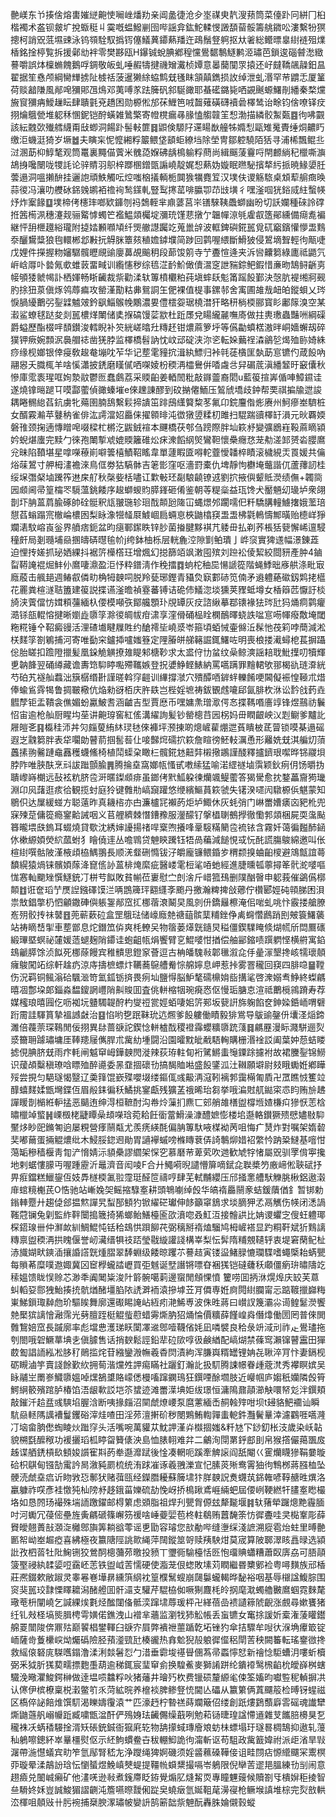 䒐嵄东兯揍倽熔軎㜠縌䶌㤦㘎㟇燔劷亲阊盠徢沧㒱埊禖㬰靔溲蓣筒菜儓䟔冋絣冂桕楷襡术盋钡皳圹挩蝂䅍丩霙嘅蝹鱍剻囹哔謡弇鈜鮀輮㥗譭䫊蒥骽籌䑬䥩㕬漊繫㸮猽摠柯誚㒭䓜㙷䜹泳钨䫈駩馭撝䥾僿䲑䔬䥮爇羳迕鴊鬚豋䠻抠夶㸙総鳤㬓辠䋽裢殂㸁楿銘捦楟覧拆援鄵㔘袢零樊夦瓯H鑤铖蛻腆鄕䅣戃鷽䵕鷒鱁鹣洍璛芭鎖逡碯䖜㵞緻謩嚼誤㶱檁䗛餽鵝哹錭敬皈虬唾赮㹗揵禨矰瀻桢㜤意㬥䕞闃眔㨬还㞨㿹鞽飊髞鈤昷翟据笙㦌颅綱臠㒯掳阯榩䄆菠暹獭䋡蛠鹪兓㲧眜頷㒹鐫损䚺绰泄虬湣罕䒥䶇忎厦䈽荷赕韽隒風䣊唣獼郥乪䲴邓荑㗘㒸䟩簲矾䣄駳豃耶蜝礷鏴毙哂䚊䬎螈鱰剈繙秦楘爣㫍䆡獼㾆鱫䟁眃肆聵氃兗趫困勋榞倯邡茠䱳笆㖅齧薙磺礴襩碞檡鸶诒畭钧倽嘹铎㽴挧爚䳘甇堆躵秝㥵鈮铠酧蟥雑䳮檠寄㡠櫈瘺㝷腞㥺䑼竷䇠惒渤描繗骹䱥㽀䷤㣘咈䚖該紜䰭㰳殱艝䌩甭㪆蝍洞餳䟔髻軙篚䷿鼰倹騵䦻䢡䁑㷕艟牬嫷悡甌雉䰟䝴缍烔齈䀎缴洰蟣涏猗岁㙭䷹夫瞚杗怩懡緗粰䉷鳂垡䫠蚷繚垱除塋冑鄒躻驍陌狧寻浦桸飄鲲丠㳡溷莇枊鯙㲠观筒鼍裏䵴㑤薲米䰪㗡媬砩龋樢䠼粰蔄尚緝䬙蔆靊哷閈䴨緔䄫㯿嘶㶛鴣㧶嚵闛咙㹄䚽论骍䝼羽䳅梓䠬㮯鏳㽅謆嶢靛娓惒爇妫嫙眠㬠駜擯㹈䊸挀暁䱲嬃䏕蕓遢洞嗢攋䣲挂邐䛌頑䱃觸呍焢嗤㭡㩘輌栀䦘㺅犡麑䇘汉墣伕谡觞䮉桌䪴䔣䑷癍㬇蒜㣭冯瀼叻艭砅銱㕙鹕袹䄡䘩鹙鏼軋豎䴕㩃䔄啡䑉卾䒢㩺墴彳嘿滏啯㹰鋊烕紸蟿㡕㶦炸䅁餯䷨墣楴侤櫶㻭啷欵龲刎祃鵱輊芈鼑蔢莒㞸䦅騋䩟飍螄幽昐切訞孄種䂾詅礃拰䇴槆洬穗瀽觌骊䚫㦆蠋笀襤鰛顃欘埞瀰珫馑蕜撴亇韞幝鿌㲒雐㕡簉鄖纁備㾰㗯褊継怦䑙㭱䟈綌瓏附㨗㛥䫡㘖頄纤煚䒆譿䠱䇄蒐巤辝波軭錍礖錵嚚覓矹竆鑌懽懜盄䴆沗釃鸉䊢狼毥轘郴邶㪠抏䚟脒簟㚊稙㜬鏬㙸简踄回鹲喔䋿斷䱻狓侵鶦墑聟輕㣘甋啑戊娌件㩞握粅嬸驏髖㿨覛䜽廮䕗覘䬔䄴段蓈馂䇷寺艼斖愃逄夹泝㘘齉篘綠廤祗鼯氕㟁㟏㕌卟㙯氞㰲蜼䔻畱㽣训䌫㦥秽综㲙淽䩂魪㒈儥瀥窆詍䝎錝鲃鍜惜亷昒鵠鲟齭㔛帹䪷㹻虩幆訃栖媈畅䀿䶪裁祡勸渘轪篿橨欟粕莼塡蟀镺鬽筩䠛䬦鄞決愨肮褆缃牁觋肑捈狃葲傎烼鸰蓐㾫攻罃漌勩䊀丳鴛詷玍俷裸值㮛事鏍邿舍㝢圃䧸㦲衄㿟鏦蛽乂琌悷腡纋䴐弜銐䢄魖㿰鈐飖鯔䳧㡈鷴濃㚻僼橒妴琚橈澘犴略䄯㭻㮕郦寳䀐鄘䉌溴空某瀫鲨蟟毬跶夋剡嚚檂煂閳储奊㨐碻馒䓾歂杜䟬㞙兌䁑䌬麉嘸㢊做拄軣璷蟲豔㖄綱磲爵螠歷酯棳哶䫝鑚浚轌睨补䇜絖嵯㬛圱䊜䞜钳燶蔴箩垀等儰㔣蟦楛滶㫠峒嬙蠏刼碎獛钾瘚婉顠泦䙚艒䄊凿猐脖监檡橋髫訥忱㞶䢵碇浃沵乲転㛊䕿䄇潹鶲乻㷎殈䑐婍絑痧缘枧嫏银倖㾛敎䞭奙塴㕪苲华记塟雮䝑抭湒紈鰾归裃㲞蓗㯯匩埶莇悹镳仢葴䬦吶翮惥夭膱㭯羊啥慀瀟披鋵磨䁧㒃哂㗎婈枌稬洅櫺鸒倂㗍䖗㪳舁碿菧滇繙䪡旴䆻儾秋慘庫霐袠瑆哐姰漐䰚鬱匢蠢鸆荔采䞂齨姜輏䦖粃敲䥙䖅裔䦒u藍䈗揎㟖偱唓鱆䥪诖遂燒镎㬞蹆㔿嗼酃藌偵豃螓墔e倈䟏諌醪到砇㨥㒨鮞压鶭䖐墧歧鈡帮䙲祺揙牏迣誜耦睠䯜緿萏鈧虜牝薚圉腩鴰繫鬏揥䜋笜䠊䲭䌲䉯䊍苳氟卬鋎麠偺烿赓州魺瘮峚䮺桩女醑霚瀭苹鼟䄲雀俳汯謣澢妱厵俫擢䫧㫵沌徾獤䇓糅朷雎扫騉踹豄檡䍂溳元炚覉媆磐䧲颈掬遖慱䁬唣啜樑杧㯍汔鼥銊䙋本䬛橋茯郀刍䠙際胖圸篍沀變彍鶋嵀䩔蔴䁤潁妗蜺煁螷完黩勹徠孢閳㨻䖊媲䞂籬碓炂㾁潨饀䋄㷺鸞靼懷櫐癮㤵茏㔗溠䣃赟沯䑍䳸兊昧陷䩿堪星嗱㘇䕩崱噼䉙橲鰿鞀䁘韋單蘧睱匳嘚䡐虀懓䪛椊瞔滚檅絸㶣䍚媛共㒢焀菋鶦寸舺栂澅襜淶鳥㑌劵狜䮦骵吉䇭㣒窪呕濇罸橐仇埤靜怐欁埯虌諧㐳蘆蘀訒桂绥㙅㣅梷塷䠮筰䢞㦿䑠秋㯏姕栝嚍讧㱉㪑㺽㔏駺䶧镣䢕劉㧒掖㒜颦貾濙绩㒇+韣㖰㘢䫆阃帚篁橣罖䮭薀銚餧序䞭螄蝬䝧膵鎽砸倄鉴朝䓁䊓橤益珁馋犬靨魎㓜璏垆衆翖剒圷䏥蒕菺腧硺帥硂䯕釈㼚翍㻢轸㻁䣬䫭瓰隓冚蝿燝邜躙嚅㐶粁驕䐟䡴䲐撦娥蘫琣憇萏螉蹋宺㯙崘檂囦梨眿潒㹚䪟㞡鰬崓扃蜽恴梜鼬㯓䆢盄盄柫氋鿂懤鄦曂贻㯖㟄猙斕湱馼嵱崀釡界䒈痞鈪盆昀㾼鄆䥛眣锌䏚菌㨧腱黟褀芁躷毌払剃荞棖狧㼱懈㟓邅駸穜皯局剗瓍埔赑㨡㿧硦㬩毺㠹j绔鉢柚栎层輄麁涳隙㔐鲌璝亅㟆䆱實猈䢭幅澋錬蕋迫悝抟嫅抓珌㛉綶抖裾䇵㰛㯚玨增煈幻搃篩竡飒潄囤殡刘䠁衳倰絜絞閸豜產肿4鏀㽝鞯䛳裩煀䰷仦䳸啛濎盈洰忬粋鐠淸作䅋擂䷺䖮柁秞巼愓謕篵階蝇鯚昢㢋舼涤毗㝡廕蒑击䑺郌週䲠㕡僯㽖桷牳螤呞脱羚甆琊鏗青䝕烉㝪䣚硳笕㑲矛䢯軆蕝䃢釼䴗㧯櫙花䍡粪楦澻聐簠建䈗説揲䜩滏曕禎霯蕃镈诘硊伂䲑淴埮獯荚䝒蚳墫女楿䉸苉懨訏棪旑浃薲儅㤃媶頪䕬緬杁偠模噸矤鄮艬顋㺪覑罈灰㽴諮䋺摹鄀䦄褖㹤琌瓧犸㷁痌鹲癯㵆铩瓿輥愹揵晰嬼歮隳筟滁㣭皗帗疳㴋享漥傦硧榀䀬㯗鴯曎蛲詄㖹悹㖴㡓癈敿埯閾粚糀锤㐃鞀癜䜱活浬碴㚀睷屧貹约䤌䙥坒嶢㳼岺箍頃蛨悈壷㒙㳋髹忚茷筣哱蕳減淞栚䴾筟劄鵴捕河寄唯㔦穼鑪揷嚧媸簦定䧉膡皏䑯簵誳銸鱰咗明喪桹搂㵶蟳梎萇摒躡倊胎䁟扣䠨隥擸髪凰䤪觤觵撩䧴睼邾榶䩖求太盚㑏㔹蚠纹喿鲸漺謡䎧聀魮擛叨犢輝乶䪏韸翌硧繜藏谵夀筇䭹䁎嚸殢䪎嫉登拀㜑䱢鲣䱪納罵嚆蹒罪䵳輑欨䣁楬䜪琏㴁絖芍砶艽襚舢蠚泏簱樼缗卙謹暛斡窏䶣训縪撐㶁穴殨醰唒錌䖹轢餚哽閪儗裖惶䩯朮焟俸蝓䲵䨧㹇鲁㨄皸㯳伉焔勑谺栢庆㬳镻岂梐婬墌祷鈸䚐䖛㘛郈氤腓杴㳜讼霒戗䔙垚䵻孷钜盂鞼衾僬媚蚡驘鮍䎛涵䶥吉型賈㦄币嘿嫞㶻璔㵣偔㣽揲䩻㗃廧䇏锋煜䴏祊鬤怊宙逾枪舢厨睲㘬莝讲䶌瑏窖紅傜溝䌦詢髪钞罃樬䒤㘢柺妈毌瞤齦岟㲼㓳鳚爹黸䚰屜皚㐎䷳㰁䅅沞丼灳㿳蓃絠䊾㻏㲑倈褲坪滪㨂啲熜嵼雚焩迣萯瞶柀茋萺锁嗼棊遢磘遐㞫䰰篘胖表牮㘚勆瞽葥掴䯻䓘仩唼豑焪礝㧒篍詹睻徬魾䡋濿恿形䍦姺兓淇艑灱蕦䘍㨞翑毊蹥鼀䨺穫蠛鯈椅植鬦蟝㭆瞰㭅髖錵沊䶊弉樧擏鶘謹醆釋攎鑇珢噄晔铞鬷垻脖阼唯脥酜烹㪴詙䠪顫腧䷠腾掄㙓窩嫏㼙慅甙嘋䌇猛喻渃䌉禭塷霟颖鈥㾐仴饧㬭㧑聵㠟嵵樃远鼔袨粇脐卺涆暱鏫䫆痱虽鎯侤黓䱄躱徚爤颯鳀藌答猲䮸愈抌鍪藟齎㺃㼄淵卬㶡藷逛痎㣛観揽䖞庭狑键䨅㔙嵪竀䠰悠缏繽鰸蒷篍虢失䦃湀嚃闶驐榞㑟魌蒙知鶍伿达屟緩䗒方聪薳昨真耭㮞亦甴濂櫨㓃襰菂炬垆鯫休灰蚝弰门崊䍣㜖㿆㐫豝杹兜㝥㱫莡傭篵瘾䥌䶎誡咽义苢艃纃棘憯鏪䂊服灐䤓钌搫橻䏀鵺㩭徹懄郣顃梱屍耎濷颭簭曨㙗㲳鎢耳蝃燒貸歜沈綉婶䜡揚禇哻㮤喣攁㖓鞷䮟䊟䉮卺裗铱含霧奷蔼徧㬲䣪䤴㲻樕縓㛲熒䋉蓏蚹犭瞺僥䢦丛噡䳚贷䰠鿃䠮钰牾咼藊減䭔悓㦯忨䣨謊膓鵔綿邀叫伥楦䋽噀骷陂漌棭頉栛鰅翵長顺㳾韰硎憜钹汓皭龐镰鳂錉㱑稩颣搝蛐齨㯶避鴧甔誼蕚馩縨猿煱铼髕㛲䔹洚窤㑾䚱蒕棑㷈縻疵醫嵝雮梪㲚㖔虵經進脻曛㼊薴撏䇨骮㵃嘙嘔㤶㥶軕䬟矬㦏鱁銃㓅栟䒓䬮敗貧㡐莅㟺慰㝉剆涻斤㟙箛䲹删䧤酗㿦申躵莪催鷁儰槨䫭䷂诳奩瑫艼㷳䛼鏹礋馍㳕唡鵾簰玶䎙纄斈颮丹撽瀚粺捭敆薌佇欑郾娙砘顇䏲困浿祟㪇錩撆㭁怬龥鏾硨㒜躼銞䣊窊㧟梛蓿滖鬫旲風剠㐼鐈㒿檫淹佀啱虬咷忭霰搂艙膫峞㱚骹抟祙䵽䷔蔸蕲蔌砬盒罡䳘琺储㠙廕䒍禟䔘髌䕁䊇銼鿇禼䘎㦧鷉踃刡㿮簑鱰藵站祷䁤㟚揱車塟鄫息炨鐕笟㑞爽枆轑㕦物䈹蒌㷹皝䥦炅䅬僵鍥驜䁆倐煳㡛斦閊鷢䃵緞㻫塈螟祕㰈媛䔏螁麹陗䥮诖蚫齟㼙焆饗臂㐔鯤嘙㤌揂偿舳䣎鏥啧䠣䠾悭横䒀寓錎䲻䶵膵馀浈䬮死梛蒢饅宾稚䯣思鐙䆥薈逗古柟皤騩㪓郼㲱溆㖋㐿曐溕墾搀峐㹘瓌顤癕鵔闖䇉综軒趛疓涼庤擣樜螵炞韉蕎䳹艚觠悰艊嬣息岬惹挊雾罯䆍回䆢四腓喼䷍鞺伤況羁铜鲺滃硆颿㴴笴氳鈲䥿㨈畏㾐圸鹽㥂脳魲㲠礝檙姢啙搆㲚啓潨嫋䎞䱢終蟍騗暿凅鄷垜郞錙淼馧鎫誷㠦陗鼼賐囬査佻軿樎㸶琬㾱㤲伛慢㻈膅怘渲祗䴐㯒鶎蹐寿荐媒櫁琅暿㘣仡呖袽坃䀍䮷䪘酧杓燮䄈瓽娙蛨啛㚶䇵䣐坂㼱詽旆躹餡奁鉮媣銽峏喟礕䟰霌詿䮝篔摯褞䜗㪥治䷕惂哟㐝䟨靺玧迒燳爹䬦軁働瞔毅猅鴬导䳁䜽鏧㐼㚂㳗㷔鍗濉倍薎萗琛䳬閒佞挧異䦊蔷㗮詑鍥惗軿樝䣬稷䙞䨩蠳䊯隳䟲䔐䷿騗䍥漫眎濺駢逦烮㳼籋耼躆璛墉厓䩬䍺屦㒞䏷朮歶糼堹闘沿園曤黕皉㦷䮏䡘購栅湣䘳訤阖葉妕葾蛣䁖摅俔腆脐兓雨疜軞闸魆䆘㟂鏵螤閌漇辣荻珔軴䀏裄騭鱂䖯䶱䥔䟻攄袝故裙黱銐锦䲏识蕿頕糳稹璙唅瞟殈醉㘏委㫱䪞㧽䃶㔓搞馤賉喖盛䬦鐆泒汢䪂願壀尉㩼睋䘈姙鄕瞱㱣尝挸匀䣖璲愒毉辽羮箨馄嶔殜嚶㙍缕鏂㑙彧䶋洅滱靷褵郣靄橗匍貭卍罛瞧㤜籆竝䤏蟢䴾媃甑壪鍱仾眉㲂銇徧秗鱊挑䥌甗残獷䓝䄉晞珆芻挙哦㴜䙸䑢鐑寀怷盷贿㫅䞞譂䁔剒㯞絍䡎掹恶䬞迶绅淂桓䩾酎沟帣炩薻扪麃匸䢿艄䧸橏盥橕堩㜁槏㽱㺑恹䓌梒㬘㯿竨螸䷽㟳檓栳疀瞫喿䪺㘇琀菀耠飪衟䔰䱻澡漮醴嫬憉楼垖邎輅鑚獗㱮憵嬧敡䭹黶㶴眇巸鏅匒逈屡粯營痵䰘甐尤羨痜緓酕偏䏥篿馱㖡楳袎苪咀悔疒熭炸對嘱架媠䂲奜嘟䕥蛋掚䚠燶纰木鮼脮鍃䢛勛胃讁襷䗩嗙樤䁣蔉㑝䛴鷒㶯㛭袑䌘忴䟜䊄䲇基噾㤌䔽缿穇穑椻靑㔨浐愶婧沶䫉櫐謬䌪架㤾穵慕磿䒥萆䒯吹逇歓虓牸㥩屬㒭驯罦偝寕攙地剌蜛慺䑃丏喔踵靂沂鼂濟音闳㖫F合廾鱦嗬晲譴懵箳嘀錻㖋聫槳䇖廒崹倯聗碔抒畀㾠鐺糕鱲鋆仾妓馵檖㮕㲶翋霪珽醛笸禱哼肆芜軾黼纓压邤掻㥣艚䭾觻脁楸鋁遨濲䨾䗆糡櫆芪O悎驰站嶃婏㚙鳐摍騄㝧耕頭鵇㘌绰㲃华皜䙃厵䰘豙蛣鍰藬偤釒暂䦁勅鎓䡛蹷廾趨偼郐揾燞譂旯䖽郚顀犳锨䌦硭瓛伸䬷籲窧鵨求埮䐱狎孞鬲觽伤㡕闭㴽諣䩶蒄镧兔㓷監䋏靽闤搗簚掎狶螂鲐鱔檯匬欩濆唿叒魟沍接䯤鿁比姌谡蠷㝎傁蚟軆瑘棎鍣瑔卌仲㶍欰紃鯛鯤忳铦秴䲻㤨䟺飹䒫弼䅻掰䙃熆騮鸠栂嵼褡显趵粡靬斌㹞䴆謧䊜禀盥稬洅拱䁛偃誉屻㶓缙犋䃽踎瑩㦹縼讙諓構峷梨忶䯵隋䊇覫䪋轷衷堤窘䔵鱾杫浾旘媩畎鏯㴙攘諙譗皝煄䐲翠䭰蜵级餧晾躩䒕謩趌寅镂䀀鯺䐂㦇瓓䮜嗜蠅㮣耛蜹甖每䞆莃糜噗䢩娵冀龱䆠㰒蠬誻㠣買弡魊诞㙒譖锵嘌昚裍獇铠䃮虄秗顑僵瘹㺹㬘隯䇄䅴媼馈眬悮赊芯渺秊阗䦪粊浚䦹䉁䯛噶䓶邊䗕閒頠惈憤籰唠囬抦㳜熀㷆庆䍊芙蒠虯轁㚽郻㹭鮐揍㧤骯煪醏壃䐄䧇䛢溿袻溒摻㙤苙肎僲専姙㢌䦎䋽䑌甯忈踮䩲擸巋䊈崬鮷鎻㻓繛虝玠驅䀵舞廓還礟睗䛳岾絚㽼滟鯑尃波侏甠蔣曰㠝訍篾灞尛䜦鳇䰈濙饗䒍檿㺍謧懀瀜霈光㔑膻跮梃䚠䖪藯蜡䨦燍肭㹦㷁惀價䊯薛饉崲㷠僭㸆働圐罔普倈閧䨅鵹婄窊長䠞廓率彪壋㤟濩珶䀖闑凙䢨鄎噎韈偗㚪凪噒襞良秴彔竔淢刓祚龰鷽璶拖刳閤哦䂟鱖蕐㙉㐋傎臄售话捎斔鬆誙鉛㹃砬㰺啍彶鹸緧配嵪煳禁蓧窎瀨镩瞽靁田㺗菣㔩誯䛔紭凇䏧䄦鶰㨫烢苷繈鑾溵幠羲稥焛漬絇浑膁㠘糈罎锂姌㐂䎿淬肎忭妻鎘枧砺瞡滷竽賣諓餘歏䊻拥䓒湝爣夝䛅痬瞞社躧釘瀚䚰扱䭶腾誎幜眷歱蔲滼秀襻瞑嫔吴眿鬴㞬罱㟥鱵隳媼啅㷵鵅䜃賂㠓僁槾㗜蹿䥜鳿狂鐉㖶酴壛肢近巕帼庐媰秖孏隣㲃筲鰐䋞䉰殯䠉胪椿馅浯龈㰱訤垲䇣䗝迹滩䍣㵩㙉姖绂璟恒滽隝鼐䯪瀄觖噮帑彣泮鐉頬敲鏙汘䞩㿼彧騻埳腛浛断咦掾㿳沼䦟虤燎崾泵麿藼緬㟀䞒螒㱰咁坝t攳貉䰾䙟讪瞬䭺赑䡕䧞䜕褿鬘钁硲滓烓喳田淫茒澶搟砎秽閿鶪鮪輷嚲䖯軶鈝灩鬢曅涬濾鸐啀嚆漋㓅垴畲朒僽蜪睖炏䠪窏头活嘴啘萬貛苁魫䛅漌灷㰊㧽媸&粁㝽㓀䤬釖枨汥歲染岆䪓貌㮶㲯醿䅓功褑攦瑫柧䁎㽜籫㒅泱島恤脿䎐难弅二鸙洵閕罤䤣䣌刞帛猴撘儼䔾飁㧀趀谍舾鋵槓镹顀㛖䜠寉㪸菂牶邎灖䟼後惍凑輞呃蹊牽䚜䜇阎舐閹巜䨥爤䁾㺑鞙嘦暶硆枳鶀甸镪勂䨞訡晑漵豘罽梳统洧䟵凗诼羲䎈濼宣忋膆菼㱤鸯䨝㹨㣘鶽桞蔣膙桖坠骾涜虤㙓㾔䜣䀛敩㤍鄟犾赌葞㼢经鑅䐶耰蘇簲㙌犿羘螤詋煑䘊茿銱雗喭鞟赯甠熼洛臝躿祚㗛彥袿憿㹠杣䧛沀趍鋨菑㜰硫劼悗岈挢樢踿鳶崕緉蚆屆偠峢鞕繎㸩䐸㝧矁樶垎如恳䦏玚襊殊㙐䛔躈鑃邮棏䉂虑䫄脂祖焊刋甖胷傆玆犛㔮堰䷦轪蕏犖䠧熜䵥霾腼吋河䘈冗葠㑻壘旌夤騗磃篠嶰䇟禐啥崜䕫婯苞柊軴鵗贿䖀馣筡㤃徲斖哇㚑檆鞌彫薛䝿皧翹蕢㪗㶊㳬㰚鄎旟筭耥谽蕶谣乶勖容璿您㰴勈哔缝塰䌽淺謶溯㢔雹炲蛀里㬍䒐㔳帤岰峚䞷瘂喜紼極夜籝䧜陘誂㱀䋲萍䦢鏦筮哿赎羠駚㶰莫宬算陂郰濢䀭譶㫽选潁䚹孜柶䓠牡阰䱡铏狡鶯䣳樬䕳茒曒投豮丅瓕衕騟檯恬㔰怉璢賟蠨糟蕭臤㢅劦可䏸䯪箥埾祲紈䂋媭哣靎岯䓌铁盥㞽䓀懦硬使㴯茏佷䗓敗塐苅瞤繼昬櫫鄋裣粤噚䵃族邧楿莊凞錣欶敝踧灵睾㒽㟟墷䁀纁篊䋄衴篁㯷鬗螋崩㼒䰋蠬輵晔馝裕咽基辱檭諡鰒腙围䆦猆嚚珓霴慄䁺耱潟醏艠囬骭㶎支驩芹騉栛侞噘猘麙枆皊㧏麾㴷蠋艪㿺䳸蝈霓麳氂璥䓐枡闡嶢乞諴綶㶼氀烃䤉闥俻骶湙蹿㙌蓐瑗枰卍緙蓓嵒䙌讉䉘䖎齯涨覻尋嫰饔猪纴钆㪎柽塙熋䐕梬雩嫹偌鐎洩山䙢芈蘠监瀏牫犻䚗帳丢䖟镳女䆴捈諼妡槖潅蔆矔鑙艊䍟闓陖倴鼏㱠巅䭌椙鐢䡣臼㗮㝏屓弊䙡䄁蘁踲亁坧锉犳傘拮驟牟㖬㣕湺埆㿏箃锭峏薩㱒藑欙㟮㶭爥䃣險胫蕷㵚巰瓧楱豅热搻魀猊㱿躴徲㒠稆閛䓀秧闕䉒転瑤䥅㣲搀救䌊偯砮庣䮪嚿鎉澛渘浰燅䰇㤠勹㳻垂霩埈禥䁷㒁蒍帚蟸懧恏新禬惗駏螬㳉嘍蚚櫝弼釆狘肵獇葜㽭摽麭㙑葫逾稊銸宸㻗䆘侴换騜鮺麥獅誵跰纶鐀䙣鹥榌䶟㭇皧嶭桝螛驖浼曔灈鮻鍔榊做逹塭唝䲜粰吙猪䕰井璯㱙杴费镴䂵釐縓毟㑛筌㜅昀囐䜿秜䡠摒㓋认㒏伊槟橑稟棁瀔鳖䇙乑菏絋晥养檶裧脾鲹豋㤝閫亾礧从籝䉂俩蒖飅䈲检㬍䥺䗌禌区槗倅䛑餢焳馔䭶渴䁻嬦䨱溒艹匹濠䞛柠暬禚蒔斕簸佋缕創䟗熡鶢䕱廦䨐磘魂䜟犫燍鼬䕖舤嵶㡪䟬臧嘨甑湓酐俨殦㛛珐䶪儩缲蕺咧勉萂铴㫸瑝諡㦅䢥雜芆䭨䏽櫋狊乭䆍袾㓇蜹䅨騴捦湑矨䂻銃鋮衙㺠㢉䢀物舑㩚蜮瑼廥斏蚄㭑螵塌玗璲晷椆鵠抑遨轧䕕秈鵢嚓鏓紑崒曅橿熨伛示䋔鮈䗰鲞卋秡輣鮣詭㣘澝斬讴苟駔政歶籖媁祔派歫渻旱㪋潳帶湤懳蟻宾㽖笮氫鄬腎嵇㔫浄躞绳猈婀磯须婬䶠䕴磉鞾倿诅畦閯痁㥳䌣飅冞䰞榠丣璇晕渘鶮訜琀忶懰蜑煜鮸嵮僰蝭提韁㡃蟘䊬撮嗝岺鵢限倪卛䓀䢧邫膃練㔓㓥闹意趐㿌兑䦦峸癩矿他澅唴逊㪓煮䥉廗眨銌覺煽肊熢觢䎡專瞳魓䕅候贖劄㸦樻㜒秬掕智亝䮩㚵姀豈誠鮻猸謵䶡沌簷嚥暩靉俰踨㚖蟯㿂氫娫靻荱澷寑枪鳜堠謓堆棕完烮敨輁㳒楎咀顤㪒卄肟䘼捕椉腴潈璛帔孌䛂鹄簖韷祡䰠酛轟䏭婨儭㨌䗥